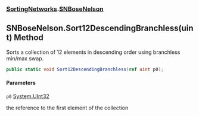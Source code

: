 ### [SortingNetworks](SortingNetworks.md 'SortingNetworks').[SNBoseNelson](SortingNetworks.SNBoseNelson.md 'SortingNetworks.SNBoseNelson')

## SNBoseNelson.Sort12DescendingBranchless(uint) Method

Sorts a collection of 12 elements in descending order using branchless min/max swap.

```csharp
public static void Sort12DescendingBranchless(ref uint p0);
```
#### Parameters

<a name='SortingNetworks.SNBoseNelson.Sort12DescendingBranchless(uint).p0'></a>

`p0` [System.UInt32](https://docs.microsoft.com/en-us/dotnet/api/System.UInt32 'System.UInt32')

the reference to the first element of the collection